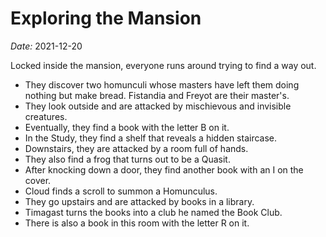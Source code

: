 # Exploring the Mansion

*Date:* 2021-12-20

Locked inside the mansion, everyone runs around trying to find a way out.

* They discover two homunculi whose masters have left them doing nothing but make bread. Fistandia and Freyot are their master's.
* They look outside and are attacked by mischievous and invisible creatures.
* Eventually, they find a book with the letter B on it.
* In the Study, they find a shelf that reveals a hidden staircase.
* Downstairs, they are attacked by a room full of hands.
* They also find a frog that turns out to be a Quasit.
* After knocking down a door, they find another book with an I on the cover.
* Cloud finds a scroll to summon a Homunculus.
* They go upstairs and are attacked by books in a library.
* Timagast turns the books into a club he named the Book Club.
* There is also a book in this room with the letter R on it.